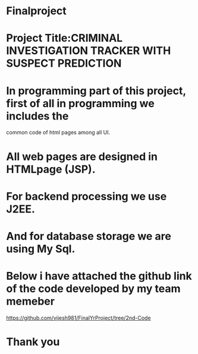 # Finalproject
# Project Title:CRIMINAL INVESTIGATION TRACKER WITH SUSPECT PREDICTION
# In programming part of this project, first of all in programming we includes the
  common code of html pages among all UI.
# All web pages are designed in HTMLpage (JSP).
# For backend processing we use J2EE.
# And for database storage we are using My Sql.
# Below i have attached the github link of the code developed by my team memeber 
  https://github.com/vijesh981/FinalYrProject/tree/2nd-Code
  
# Thank you


